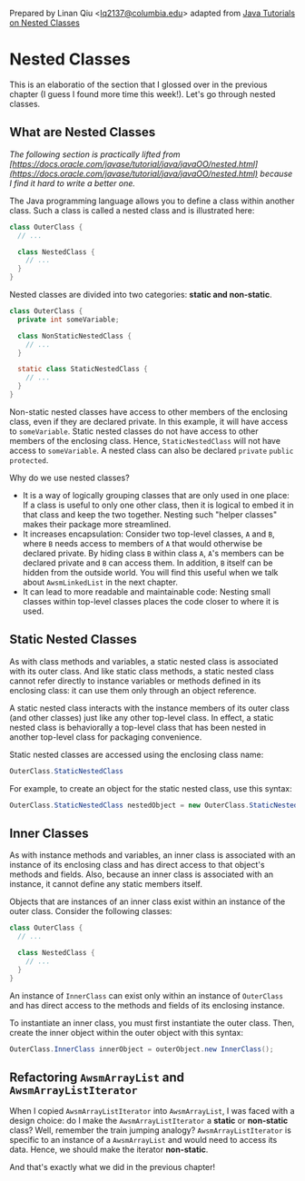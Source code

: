 Prepared by Linan Qiu <[lq2137@columbia.edu](lq2137@columbia.edu)> adapted from [Java Tutorials on Nested Classes](https://docs.oracle.com/javase/tutorial/java/javaOO/nested.html)

# Nested Classes

This is an elaboratio of the section that I glossed over in the previous chapter (I guess I found more time this week!). Let's go through nested classes.

## What are Nested Classes

*The following section is practically lifted from [https://docs.oracle.com/javase/tutorial/java/javaOO/nested.html](https://docs.oracle.com/javase/tutorial/java/javaOO/nested.html) because I find it hard to write a better one.*

The Java programming language allows you to define a class within another class. Such a class is called a nested class and is illustrated here:

```java
class OuterClass {
  // ...

  class NestedClass {
    // ...
  }
}
```

Nested classes are divided into two categories: **static and non-static**.

```java
class OuterClass {
  private int someVariable;

  class NonStaticNestedClass {
    // ...
  }

  static class StaticNestedClass {
    // ...
  }
}
```

Non-static nested classes have access to other members of the enclosing class, even if they are declared private. In this example, it will have access to `someVariable`. Static nested classes do not have access to other members of the enclosing class. Hence, `StaticNestedClass` will not have access to `someVariable`. A nested class can also be declared `private` `public` `protected`.

Why do we use nested classes?

- It is a way of logically grouping classes that are only used in one place: If a class is useful to only one other class, then it is logical to embed it in that class and keep the two together. Nesting such "helper classes" makes their package more streamlined.
- It increases encapsulation: Consider two top-level classes, `A` and `B`, where `B` needs access to members of `A` that would otherwise be declared private. By hiding class `B` within class `A`, `A`'s members can be declared private and `B` can access them. In addition, `B` itself can be hidden from the outside world. You will find this useful when we talk about `AwsmLinkedList` in the next chapter.
- It can lead to more readable and maintainable code: Nesting small classes within top-level classes places the code closer to where it is used.

## Static Nested Classes

As with class methods and variables, a static nested class is associated with its outer class. And like static class methods, a static nested class cannot refer directly to instance variables or methods defined in its enclosing class: it can use them only through an object reference.

A static nested class interacts with the instance members of its outer class (and other classes) just like any other top-level class. In effect, a static nested class is behaviorally a top-level class that has been nested in another top-level class for packaging convenience.

Static nested classes are accessed using the enclosing class name:

```java
OuterClass.StaticNestedClass
```

For example, to create an object for the static nested class, use this syntax:

```java
OuterClass.StaticNestedClass nestedObject = new OuterClass.StaticNestedClass();
```

## Inner Classes

As with instance methods and variables, an inner class is associated with an instance of its enclosing class and has direct access to that object's methods and fields. Also, because an inner class is associated with an instance, it cannot define any static members itself.

Objects that are instances of an inner class exist within an instance of the outer class. Consider the following classes:

```java
class OuterClass {
  // ...

  class NestedClass {
    // ...
  }
}
```

An instance of `InnerClass` can exist only within an instance of `OuterClass` and has direct access to the methods and fields of its enclosing instance.

To instantiate an inner class, you must first instantiate the outer class. Then, create the inner object within the outer object with this syntax:

```java
OuterClass.InnerClass innerObject = outerObject.new InnerClass();
```

## Refactoring `AwsmArrayList` and `AwsmArrayListIterator`

When I copied `AwsmArrayListIterator` into `AwsmArrayList`, I was faced with a design choice: do I make the `AwsmArrayListIterator` a **static** or **non-static** class? Well, remember the train jumping analogy? `AwsmArrayListIterator` is specific to an instance of a `AwsmArrayList` and would need to access its data. Hence, we should make the iterator **non-static**.

And that's exactly what we did in the previous chapter!

